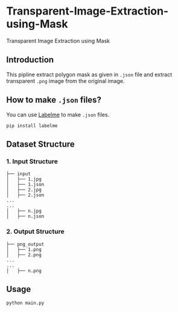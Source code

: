 # Transparent-Image-Extraction-using-Mask
 Transparent Image Extraction using Mask

## Introduction
This pipline extract polygon mask as given in `.json` file and extract transparent `.png` image from the original image.

## How to make `.json` files?
You can use [Labelme](https://github.com/wkentaro/labelme) to make `.json` files.
```
pip install labelme
```

## Dataset Structure

### 1. Input Structure
```
├── input
│   ├── 1.jpg
│   ├── 1.json
│   ├── 2.jpg
│   ├── 2.json
...
...
│   ├── n.jpg
│   ├── n.json
```

### 2. Output Structure
```
├── png_output
│   ├── 1.png
│   ├── 2.png
...
...
│   ├── n.png
```

## Usage
```
python main.py
```